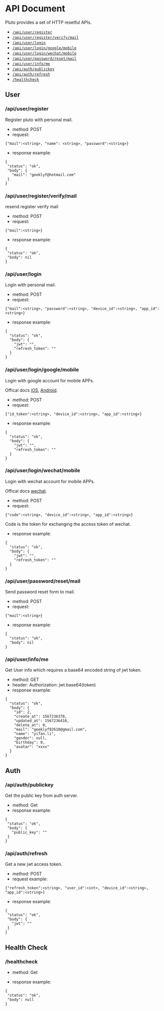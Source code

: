 # API Document
Pluto provides a set of HTTP resetful APIs.

* [`/api/user/register`](#apiuserregister)
* [`/api/user/register/verify/mail`](#apiuserregisterverifymail)
* [`/api/user/login`](#apiuserlogin)
* [`/api/user/login/google/mobile`](#apiuserlogingooglemobile)
* [`/api/user/login/wechat/mobile`](#apiuserloginwechatmobile)
* [`/api/user/password/reset/mail`](#apiuserpasswordresetmail)
* [`/api/user/info/me`](#apiuserinfome)
* [`/api/auth/publickey`](#apiauthpublickey)
* [`/api/auth/refresh`](#apiauthrefresh)
* [`/healthcheck`](#healthcheck)

## User

### /api/user/register

Register pluto with personal mail.

 * method: POST
 * request: 
 ```
 {"mail":<string>, "name": <string>, "password":<string>}
 ```
 * response example:
 ```
 {
  "status": "ok",
  "body": {
    "mail": "geeklyf@hotmail.com"
  }
}
 ```

### /api/user/register/verify/mail

resend register verify mail
 * method: POST
 * request:
 ```
 {"mail":<string>}
 ```
 * response example:
 ```
{
  "status": "ok",
  "body": nil
}
 ```

### /api/user/login

Login with personal mail.

* method: POST
* request:
```
{"mail":<string>, "password":<string>, "device_id":<string>, "app_id":<string>}
```
* response example:
```
{
  "status": "ok",
  "body": {
    "jwt": "",
    "refresh_token": ""
  }
}
```

### /api/user/login/google/mobile

Login with google account for mobile APPs.

Offical docs [iOS](https://developers.google.com/identity/sign-in/ios/backend-auth), 
[Android](https://developers.google.com/identity/sign-in/android/backend-auth).

* method: POST
* request:
```
{"id_token":<string>, "device_id":<string>, "app_id":<string>}
```
* response example:
```
{
  "status": "ok",
  "body": {
    "jwt": "",
    "refresh_token": ""
  }
}
```

### /api/user/login/wechat/mobile

Login with wechat account for mobile APPs.

Offical docs [wechat](https://developers.weixin.qq.com/doc/oplatform/Mobile_App/WeChat_Login/Development_Guide.html).

* method: POST
* request:
```
{"code":<string>, "device_id":<string>, "app_id":<string>}
```
Code is the token for exchanging the access token of wechat.
* response example:
```
{
  "status": "ok",
  "body": {
    "jwt": "",
    "refresh_token": ""
  }
}
```

### /api/user/password/reset/mail

Send password reset form to mail.

* method: POST
* request:
```
{"mail":<string>}
```
* response example:
```
{
  "status": "ok",
  "body": nil
}
```

### /api/user/info/me

Get User info which requires a base64 encoded string of jwt token.

* method: GET
* header: Authorization: jwt base64(token)
* response example:
```
{
  "status": "ok",
  "body": {
    "id": 2,
    "create_at": 1567236370,
    "updated_at": 1567236410,
    "delete_at": 0,
    "mail": "geeklyf92610@gmail.com",
    "name": "yifan.li",
    "gender": null,
    "birthday": 0,
    "avatar": "xxxx"
  }
}
```

## Auth

### /api/auth/publickey

Get the public key from auth server.
 * method: Get
 * response example:
 ```
{
  "status": "ok",
  "body": {
    "public_key": ""
  }
}
 ```

### /api/auth/refresh

Get a new jwt access token.
* method: POST
* request example:
```
{"refresh_token":<string>, "user_id":<int>, "device_id":<string>, "app_id":<string>}
```
* response example:
 ```
 {
  "status": "ok",
  "body": {
    "jwt": ""
  }
}
 ```

## Health Check

### /healthcheck
* method: Get

* response example:
 ```
 {
  "status": "ok",
  "body": null
}
